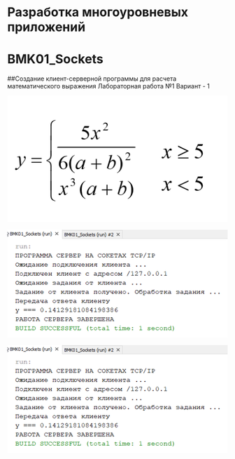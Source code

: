 # Разработка многоуровневых приложений
# BMK01_Sockets
##Создание клиент-серверной программы для расчета математического выражения
Лабораторная работа №1
Вариант - 1

![primer](primer.PNG)

![Screenshot](screenshot1.png)

![Screenshot](screenshot1.png)